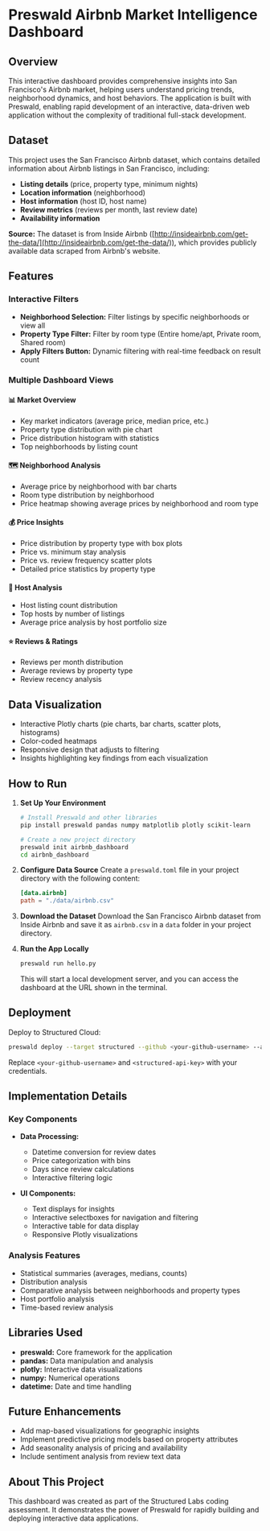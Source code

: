 # Preswald Airbnb Market Intelligence Dashboard

## Overview
This interactive dashboard provides comprehensive insights into San Francisco's Airbnb market, helping users understand pricing trends, neighborhood dynamics, and host behaviors. The application is built with Preswald, enabling rapid development of an interactive, data-driven web application without the complexity of traditional full-stack development.

## Dataset
This project uses the San Francisco Airbnb dataset, which contains detailed information about Airbnb listings in San Francisco, including:
- **Listing details** (price, property type, minimum nights)
- **Location information** (neighborhood)
- **Host information** (host ID, host name)
- **Review metrics** (reviews per month, last review date)
- **Availability information**

**Source:** The dataset is from Inside Airbnb ([http://insideairbnb.com/get-the-data/](http://insideairbnb.com/get-the-data/)), which provides publicly available data scraped from Airbnb's website.

## Features

### Interactive Filters
- **Neighborhood Selection:** Filter listings by specific neighborhoods or view all
- **Property Type Filter:** Filter by room type (Entire home/apt, Private room, Shared room)
- **Apply Filters Button:** Dynamic filtering with real-time feedback on result count

### Multiple Dashboard Views
#### 📊 Market Overview
- Key market indicators (average price, median price, etc.)
- Property type distribution with pie chart
- Price distribution histogram with statistics
- Top neighborhoods by listing count

#### 🗺️ Neighborhood Analysis
- Average price by neighborhood with bar charts
- Room type distribution by neighborhood
- Price heatmap showing average prices by neighborhood and room type

#### 💰 Price Insights
- Price distribution by property type with box plots
- Price vs. minimum stay analysis
- Price vs. review frequency scatter plots
- Detailed price statistics by property type

#### 👥 Host Analysis
- Host listing count distribution
- Top hosts by number of listings
- Average price analysis by host portfolio size

#### ⭐ Reviews & Ratings
- Reviews per month distribution
- Average reviews by property type
- Review recency analysis

## Data Visualization
- Interactive Plotly charts (pie charts, bar charts, scatter plots, histograms)
- Color-coded heatmaps
- Responsive design that adjusts to filtering
- Insights highlighting key findings from each visualization

## How to Run

1. **Set Up Your Environment**
   ```bash
   # Install Preswald and other libraries
   pip install preswald pandas numpy matplotlib plotly scikit-learn

   # Create a new project directory
   preswald init airbnb_dashboard
   cd airbnb_dashboard
   ```

2. **Configure Data Source**
   Create a `preswald.toml` file in your project directory with the following content:
   ```toml
   [data.airbnb]
   path = "./data/airbnb.csv"
   ```

3. **Download the Dataset**
   Download the San Francisco Airbnb dataset from Inside Airbnb and save it as `airbnb.csv` in a `data` folder in your project directory.

4. **Run the App Locally**
   ```bash
   preswald run hello.py
   ```
   This will start a local development server, and you can access the dashboard at the URL shown in the terminal.

## Deployment
Deploy to Structured Cloud:
```bash
preswald deploy --target structured --github <your-github-username> --api-key <structured-api-key> hello.py
```
Replace `<your-github-username>` and `<structured-api-key>` with your credentials.

## Implementation Details

### Key Components
- **Data Processing:**
  - Datetime conversion for review dates
  - Price categorization with bins
  - Days since review calculations
  - Interactive filtering logic

- **UI Components:**
  - Text displays for insights
  - Interactive selectboxes for navigation and filtering
  - Interactive table for data display
  - Responsive Plotly visualizations

### Analysis Features
- Statistical summaries (averages, medians, counts)
- Distribution analysis
- Comparative analysis between neighborhoods and property types
- Host portfolio analysis
- Time-based review analysis

## Libraries Used
- **preswald:** Core framework for the application
- **pandas:** Data manipulation and analysis
- **plotly:** Interactive data visualizations
- **numpy:** Numerical operations
- **datetime:** Date and time handling

## Future Enhancements
- Add map-based visualizations for geographic insights
- Implement predictive pricing models based on property attributes
- Add seasonality analysis of pricing and availability
- Include sentiment analysis from review text data

## About This Project
This dashboard was created as part of the Structured Labs coding assessment. It demonstrates the power of Preswald for rapidly building and deploying interactive data applications.